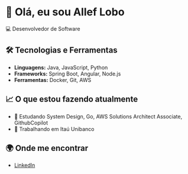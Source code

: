 # 👋 Olá, eu sou Allef Lobo

💻 Desenvolvedor de Software

## 🛠️ Tecnologias e Ferramentas
- **Linguagens:** Java, JavaScript, Python
- **Frameworks:** Spring Boot, Angular, Node.js
- **Ferramentas:** Docker, Git, AWS 

## 📈 O que estou fazendo atualmente
- 🌱 Estudando System Design, Go, AWS Solutions Architect Associate, GithubCopilot
- 🔭 Trabalhando em Itaú Unibanco

<!-- ### 📊 GitHub Stats
![GitHub Stats](https://github-readme-stats.vercel.app/api?username=AllefLobo&show_icons=true&theme=radical) -->

## 🌍 Onde me encontrar
- [LinkedIn](https://www.linkedin.com/in/alleflobo)


